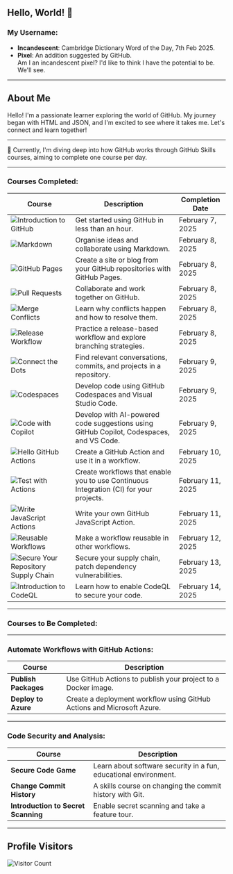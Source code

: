 ## Hello, World! 👋

### My Username:
- **Incandescent**: Cambridge Dictionary Word of the Day, 7th Feb 2025.
- **Pixel**: An addition suggested by GitHub.  
  Am I an incandescent pixel? I'd like to think I have the potential to be. We'll see.

---

## About Me
Hello! I'm a passionate learner exploring the world of GitHub. My journey began with HTML and JSON, and I'm excited to see where it takes me. Let's connect and learn together!

---

🌱 Currently, I'm diving deep into how GitHub works through GitHub Skills courses, aiming to complete one course per day.

---

### Courses Completed:
| **Course**                              | **Description**                                                   | **Completion Date**        |
|-----------------------------------------|-------------------------------------------------------------------|----------------------------|
| ![Introduction to GitHub](https://img.shields.io/badge/GitHub-Introduction-yellow)             | Get started using GitHub in less than an hour.                    | February 7, 2025           |
| ![Markdown](https://img.shields.io/badge/Markdown-Organise-green)           | Organise ideas and collaborate using Markdown.                    | February 8, 2025           |
| ![GitHub Pages](https://img.shields.io/badge/GitHub%20Pages-Create-blue)        | Create a site or blog from your GitHub repositories with GitHub Pages. | February 8, 2025           |
| ![Pull Requests](https://img.shields.io/badge/Review%20Pull%20Requests-Collaborate-brightgreen)       | Collaborate and work together on GitHub.                          | February 8, 2025           |
| ![Merge Conflicts](https://img.shields.io/badge/Resolve%20Merge%20Conflicts-Learn-red)        | Learn why conflicts happen and how to resolve them.               | February 8, 2025           |
| ![Release Workflow](https://img.shields.io/badge/Release%20Workflow-Practice-lightgrey)           | Practice a release-based workflow and explore branching strategies.| February 8, 2025           |
| ![Connect the Dots](https://img.shields.io/badge/Connect%20the%20Dots-Find%20Relevant-blueviolet)        | Find relevant conversations, commits, and projects in a repository.| February 9, 2025           |
| ![Codespaces](https://img.shields.io/badge/Code%20with%20Codespaces-Develop-orange)                | Develop code using GitHub Codespaces and Visual Studio Code.       | February 9, 2025           |
| ![Code with Copilot](https://img.shields.io/badge/Code%20with%20Copilot-Copilot%20Suggestions-green) | Develop with AI-powered code suggestions using GitHub Copilot, Codespaces, and VS Code. | February 9, 2025 |
| ![Hello GitHub Actions](https://img.shields.io/badge/Hello%20GitHub%20Actions-GitHub%20Actions-red) | Create a GitHub Action and use it in a workflow.                   | February 10, 2025          |
| ![Test with Actions](https://img.shields.io/badge/Test%20with%20Actions-CI%20Workflows-blue) | Create workflows that enable you to use Continuous Integration (CI) for your projects. | February 11, 2025 |
| ![Write JavaScript Actions](https://img.shields.io/badge/Write%20JavaScript%20Actions-JS%20Actions-yellow) | Write your own GitHub JavaScript Action. | February 11, 2025 |
| ![Reusable Workflows](https://img.shields.io/badge/Reusable%20Workflows-Reuse%20Workflows-orange) | Make a workflow reusable in other workflows. | February 12, 2025 |
| ![Secure Your Repository Supply Chain](https://img.shields.io/badge/Secure%20Your%20Repository%20Supply%20Chain-Security-blue) | Secure your supply chain, patch dependency vulnerabilities. | February 13, 2025 
| ![Introduction to CodeQL](https://img.shields.io/badge/Introduction%20to%20CodeQL-Secure%20Code-green) | Learn how to enable CodeQL to secure your code. | February 14, 2025 |
---

### Courses to Be Completed:

---

### Automate Workflows with GitHub Actions:
| **Course**                | **Description**                                                    |
|---------------------------|--------------------------------------------------------------------|
| **Publish Packages**      | Use GitHub Actions to publish your project to a Docker image.      |
| **Deploy to Azure**       | Create a deployment workflow using GitHub Actions and Microsoft Azure. |

---

### Code Security and Analysis:
| **Course**                | **Description**                                                    |
|---------------------------|--------------------------------------------------------------------|
| **Secure Code Game**      | Learn about software security in a fun, educational environment.   |
| **Change Commit History** | A skills course on changing the commit history with Git.           |
| **Introduction to Secret Scanning** | Enable secret scanning and take a feature tour.           |

---

## Profile Visitors
![Visitor Count](https://komarev.com/ghpvc/?username=Incandescent-pixel&color=brightgreen)
